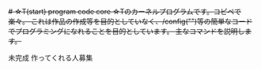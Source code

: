 ~~# ☆T(start) program code core
☆Tのカーネルプログラムです。コピペで楽々。
これは作品の作成等を目的としていなく、/config("<text>")等の簡単なコードでプログラミングになれることを目的としています。
主なコマンドを説明します。~~

未完成
作ってくれる人募集
